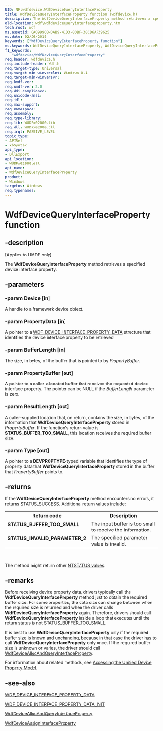```yaml
---
UID: NF:wdfdevice.WdfDeviceQueryInterfaceProperty
title: WdfDeviceQueryInterfaceProperty function (wdfdevice.h)
description: The WdfDeviceQueryInterfaceProperty method retrieves a specified device interface property.
old-location: wdf\wdfdevicequeryinterfaceproperty.htm
tech.root: wdf
ms.assetid: 0A09990B-DAB9-41D3-80BF-38CD6AF39625
ms.date: 02/26/2018
keywords: ["WdfDeviceQueryInterfaceProperty function"]
ms.keywords: WdfDeviceQueryInterfaceProperty, WdfDeviceQueryInterfaceProperty method, wdf.wdfdevicequeryinterfaceproperty, wdfdevice/WdfDeviceQueryInterfaceProperty
f1_keywords:
 - "wdfdevice/WdfDeviceQueryInterfaceProperty"
req.header: wdfdevice.h
req.include-header: Wdf.h
req.target-type: Universal
req.target-min-winverclnt: Windows 8.1
req.target-min-winversvr: 
req.kmdf-ver: 
req.umdf-ver: 2.0
req.ddi-compliance: 
req.unicode-ansi: 
req.idl: 
req.max-support: 
req.namespace: 
req.assembly: 
req.type-library: 
req.lib: WUDFx02000.lib
req.dll: WUDFx02000.dll
req.irql: PASSIVE_LEVEL
topic_type:
- APIRef
- kbSyntax
api_type:
- DllExport
api_location:
- WUDFx02000.dll
api_name:
- WdfDeviceQueryInterfaceProperty
product:
- Windows
targetos: Windows
req.typenames: 
---
```


# WdfDeviceQueryInterfaceProperty function


## -description


<p class="CCE_Message">[Applies to UMDF only]</p>

The <b>WdfDeviceQueryInterfaceProperty</b> method retrieves a specified device interface property.


## -parameters




### -param Device [in]

A handle to a framework device object.


### -param PropertyData [in]

A pointer to a <a href="https://docs.microsoft.com/windows-hardware/drivers/ddi/wdfdevice/ns-wdfdevice-_wdf_device_interface_property_data">WDF_DEVICE_INTERFACE_PROPERTY_DATA</a> structure that identifies the device interface property to be retrieved.


### -param BufferLength [in]

The size, in bytes, of the buffer that is pointed to by <i>PropertyBuffer.</i>


### -param PropertyBuffer [out]

A pointer to a caller-allocated buffer that receives the requested device interface property. The pointer can be NULL if the <i>BufferLength</i> parameter is zero.


### -param ResultLength [out]

A caller-supplied location that, on return, contains the size, in bytes, of the information that <b>WdfDeviceQueryInterfaceProperty</b> stored in <i>PropertyBuffer</i>. If the function's return value is <b>STATUS_BUFFER_TOO_SMALL</b>, this location receives the required buffer size.


### -param Type [out]

A pointer to a <b>DEVPROPTYPE</b>-typed variable that identifies the type of property data that <b>WdfDeviceQueryInterfaceProperty</b> stored in the buffer that <i>PropertyBuffer</i> points to.


## -returns



If the <b>WdfDeviceQueryInterfaceProperty</b> method encounters no errors, it returns STATUS_SUCCESS. Additional return values include:

<table>
<tr>
<th>Return code</th>
<th>Description</th>
</tr>
<tr>
<td width="40%">
<dl>
<dt><b>STATUS_BUFFER_TOO_SMALL</b></dt>
</dl>
</td>
<td width="60%">
The input buffer is too small to receive the information.

</td>
</tr>
<tr>
<td width="40%">
<dl>
<dt><b>STATUS_INVALID_PARAMETER_2</b></dt>
</dl>
</td>
<td width="60%">
The specified parameter value is invalid.

</td>
</tr>
</table>
 

The method might return other <a href="https://docs.microsoft.com/windows-hardware/drivers/kernel/ntstatus-values">NTSTATUS values</a>.




## -remarks



Before receiving device property data, drivers typically call the <b>WdfDeviceQueryInterfaceProperty</b> method just to obtain the required buffer size. For some properties, the data size can change between when the required size is returned and when the driver calls <b>WdfDeviceQueryInterfaceProperty</b> again. Therefore, drivers should call <b>WdfDeviceQueryInterfaceProperty</b> inside a loop that executes until the return status is not STATUS_BUFFER_TOO_SMALL. 

It is best to use <b>WdfDeviceQueryInterfaceProperty</b> only if the required buffer size is known and unchanging, because in that case the driver has to call <b>WdfDeviceQueryInterfaceProperty</b> only once. If the required buffer size is unknown or varies, the driver should call <a href="https://docs.microsoft.com/windows-hardware/drivers/ddi/wdfdevice/nf-wdfdevice-wdfdeviceallocandqueryinterfaceproperty">WdfDeviceAllocAndQueryInterfaceProperty</a>. 

For information about related methods, see <a href="https://docs.microsoft.com/windows-hardware/drivers/wdf/accessing-the-unified-device-property-model">Accessing the Unified Device Property Model</a>.




## -see-also




<a href="https://docs.microsoft.com/windows-hardware/drivers/ddi/wdfdevice/ns-wdfdevice-_wdf_device_interface_property_data">WDF_DEVICE_INTERFACE_PROPERTY_DATA</a>



<a href="https://docs.microsoft.com/windows-hardware/drivers/ddi/wdfdevice/nf-wdfdevice-wdf_device_interface_property_data_init">WDF_DEVICE_INTERFACE_PROPERTY_DATA_INIT</a>



<a href="https://docs.microsoft.com/windows-hardware/drivers/ddi/wdfdevice/nf-wdfdevice-wdfdeviceallocandqueryinterfaceproperty">WdfDeviceAllocAndQueryInterfaceProperty</a>



<a href="https://docs.microsoft.com/windows-hardware/drivers/ddi/wdfdevice/nf-wdfdevice-wdfdeviceassigninterfaceproperty">WdfDeviceAssignInterfaceProperty</a>
 

 

